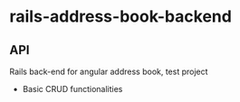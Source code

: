 # rails-address-book-backend 

API
--------------
Rails back-end for angular address book, test project
- Basic CRUD functionalities
